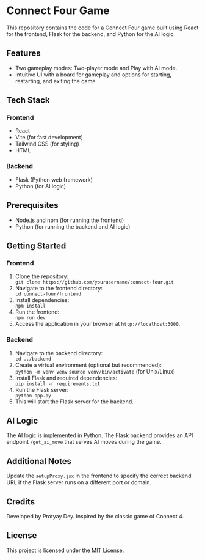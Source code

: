 <!DOCTYPE html>
<html lang="en">
<head>
  <meta charset="UTF-8">
<!--   <title>Connect Four Game</title> -->
</head>
<body>
  <h1>Connect Four Game</h1>
  <p>This repository contains the code for a Connect Four game built using React for the frontend, Flask for the backend, and Python for the AI logic.</p>
  
  <h2>Features</h2>
  <ul>
    <li>Two gameplay modes: Two-player mode and Play with AI mode.</li>
    <li>Intuitive UI with a board for gameplay and options for starting, restarting, and exiting the game.</li>
  </ul>
  
  <h2>Tech Stack</h2>
  <h3>Frontend</h3>
  <ul>
    <li>React</li>
    <li>Vite (for fast development)</li>
    <li>Tailwind CSS (for styling)</li>
    <li>HTML</li>
  </ul>
  
  <h3>Backend</h3>
  <ul>
    <li>Flask (Python web framework)</li>
    <li>Python (for AI logic)</li>
  </ul>
  
  <h2>Prerequisites</h2>
  <ul>
    <li>Node.js and npm (for running the frontend)</li>
    <li>Python (for running the backend and AI logic)</li>
  </ul>
  
  <h2>Getting Started</h2>
  <h3>Frontend</h3>
  <ol>
    <li>Clone the repository:</li>
    <code>git clone https://github.com/yourusername/connect-four.git</code>    
    <li>Navigate to the frontend directory:</li>
    <code>cd connect-four/frontend</code>
    <li>Install dependencies:</li>
    <code>npm install</code>    
    <li>Run the frontend:</li>
    <code>npm run dev</code>    
    <li>Access the application in your browser at <code>http://localhost:3000</code>.</li>
  </ol>
  
  <h3>Backend</h3>
  <ol>
    <li>Navigate to the backend directory:</li>
    <code>cd ../backend</code>    
    <li>Create a virtual environment (optional but recommended):</li>
    <code>python -m venv venv</code>
    <code>source venv/bin/activate</code> (for Unix/Linux)    
    <li>Install Flask and required dependencies:</li>
    <code>pip install -r requirements.txt</code>    
    <li>Run the Flask server:</li>
    <code>python app.py</code>    
    <li>This will start the Flask server for the backend.</li>
  </ol>
  
  <h2>AI Logic</h2>
  <p>The AI logic is implemented in Python. The Flask backend provides an API endpoint <code>/get_ai_move</code> that serves AI moves during the game.</p>
  
  <h2>Additional Notes</h2>
  <p>Update the <code>setupProxy.jsx</code> in the frontend to specify the correct backend URL if the Flask server runs on a different port or domain.</p>

  <h2>Credits</h2>
  <p>Developed by Protyay Dey. Inspired by the classic game of Connect 4.</p>
  
  <h2>License</h2>
  <p>This project is licensed under the <a href="LICENSE">MIT License</a>.</p>
</body>
</html>

